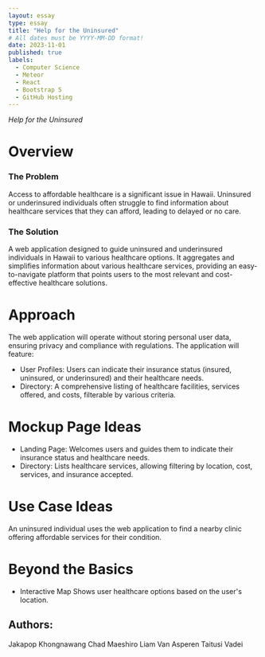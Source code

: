 ```yaml
---
layout: essay
type: essay
title: "Help for the Uninsured"
# All dates must be YYYY-MM-DD format!
date: 2023-11-01
published: true
labels:
  - Computer Science
  - Meteor
  - React
  - Bootstrap 5
  - GitHub Hosting
---
```












*Help for the Uninsured*
# Overview

### The Problem
Access to affordable healthcare is a significant issue in Hawaii. Uninsured or underinsured individuals often struggle to find information about healthcare services that they can afford, leading to delayed or no care.

### The Solution
A web application designed to guide uninsured and underinsured individuals in Hawaii to various healthcare options. It aggregates and simplifies information about various healthcare services, providing an easy-to-navigate platform that points users to the most relevant and cost-effective healthcare solutions.
# Approach
The web application will operate without storing personal user data, ensuring privacy and compliance with regulations. The application will feature:
- User Profiles: 
Users can indicate their insurance status (insured, uninsured, or underinsured) and their healthcare needs.
- Directory: 
A comprehensive listing of healthcare facilities, services offered, and costs, filterable by various criteria.


# Mockup Page Ideas
- Landing Page: Welcomes users and guides them to indicate their insurance status and healthcare needs.
- Directory: Lists healthcare services, allowing filtering by location, cost, services, and insurance accepted.


# Use Case Ideas
An uninsured individual uses the web application to find a nearby clinic offering affordable services for their condition.

# Beyond the Basics
- Interactive Map 
Shows user healthcare options based on the user's location.


## Authors:
Jakapop Khongnawang
Chad Maeshiro
Liam Van Asperen
Taitusi Vadei

